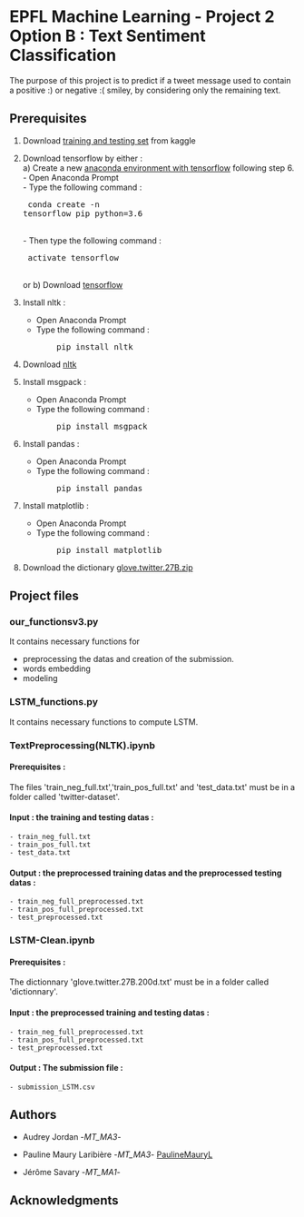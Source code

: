 # EPFL Machine Learning - Project 2 <br /> Option B : Text Sentiment Classification

The purpose of this project is to predict if a tweet message used to contain a positive :) or negative :( smiley, by considering only the remaining text.


## Prerequisites

1) Download [training and testing set](https://www.crowdai.org/challenges/epfl-ml-text-classification/dataset_files) from kaggle

2) Download tensorflow by either : <br />
   a) Create a new [anaconda environment with tensorflow](https://towardsdatascience.com/setup-an-environment-for-machine-learning-and-deep-learning-with-anaconda-in-windows-5d7134a3db10) following step 6. <br />
       - Open Anaconda Prompt <br />
       - Type the following command :
       <pre>
             conda create -n tensorflow pip python=3.6 </pre> <br />
       - Then type the following command :
       <pre>
             activate tensorflow </pre> <br />
   or b) Download [tensorflow](https://www.tensorflow.org/install/)

3) Install nltk :
    - Open Anaconda Prompt
    - Type the following command : <br />
    <pre>
          pip install nltk </pre>
4) Download [nltk](https://www.nltk.org/data.html)

5) Install msgpack :
    - Open Anaconda Prompt
    - Type the following command : <br />
    <pre>
          pip install msgpack </pre>
    
6) Install pandas : 
    - Open Anaconda Prompt
    - Type the following command : <br />
    <pre>
          pip install pandas </pre>
      
7) Install matplotlib :
    - Open Anaconda Prompt
    - Type the following command : <br />
    <pre>
          pip install matplotlib </pre>
            
8) Download the dictionary [glove.twitter.27B.zip](https://nlp.stanford.edu/projects/glove/)

## Project files

### our_functionsv3.py
It contains necessary functions for
 - preprocessing the datas and creation of the submission.
 - words embedding
 - modeling

### LSTM_functions.py
It contains necessary functions to compute LSTM.

### TextPreprocessing(NLTK).ipynb

#### Prerequisites :
The files 'train_neg_full.txt','train_pos_full.txt' and 'test_data.txt' must be in a folder called 'twitter-dataset'.

#### Input :  the training and testing datas :
    - train_neg_full.txt
    - train_pos_full.txt
    - test_data.txt
#### Output :  the preprocessed training datas and the preprocessed testing datas :
    - train_neg_full_preprocessed.txt
    - train_pos_full_preprocessed.txt
    - test_preprocessed.txt

### LSTM-Clean.ipynb

#### Prerequisites :
The dictionnary 'glove.twitter.27B.200d.txt' must be in a folder called 'dictionnary'.

#### Input : the preprocessed training and testing datas :
    - train_neg_full_preprocessed.txt
    - train_pos_full_preprocessed.txt
    - test_preprocessed.txt
#### Output : The submission file :
    - submission_LSTM.csv
    

## Authors

* Audrey Jordan -*MT_MA3*-

* Pauline Maury Laribière -*MT_MA3*- [PaulineMauryL](https://github.com/PaulineMauryL/ML2)

* Jérôme Savary -*MT_MA1*- 


## Acknowledgments

